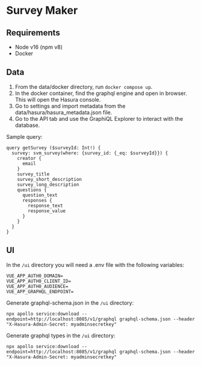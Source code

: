 # Survey Maker

## Requirements

- Node v16 (npm v8)
- Docker

## Data

1. From the data/docker directory, run `docker compose up`.
1. In the docker container, find the graphql engine and open in browser. This will open the Hasura console.
1. Go to settings and import metadata from the data/hasura/hasura_metadata.json file.
1. Go to the API tab and use the GraphiQL Explorer to interact with the database.

Sample query:

```
query getSurvey ($surveyId: Int!) {
  survey: svm_survey(where: {survey_id: {_eq: $surveyId}}) {
    creator {
      email
    }
    survey_title
    survey_short_description
    survey_long_description
    questions {
      question_text
      responses {
        response_text
        response_value
      }
    }
  }
}
```

## UI

In the `/ui` directory you will need a .env file with the following variables:

```
VUE_APP_AUTH0_DOMAIN=
VUE_APP_AUTH0_CLIENT_ID=
VUE_APP_AUTH0_AUDIENCE=
VUE_APP_GRAPHQL_ENDPOINT=
```

Generate graphql-schema.json in the `/ui` directory:

```
npx apollo service:download --endpoint=http://localhost:8085/v1/graphql graphql-schema.json --header "X-Hasura-Admin-Secret: myadminsecretkey"
```

Generate graphql types in the `/ui` directory:

```
npx apollo service:download --endpoint=http://localhost:8085/v1/graphql graphql-schema.json --header "X-Hasura-Admin-Secret: myadminsecretkey"
```
